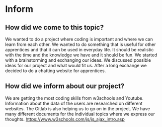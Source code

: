 # Inform

## How did we come to this topic?
We wanted to do a project where coding is important and where we can learn from each other. We wanted to do something that is useful for other apprentices and that it can be used in everyday life. It should be realistic with the time and the knowledge we have and it should be fun. We started with a brainstorming and exchanging our ideas. We discussed possible ideas for our project and what would fit us. After a long exchange we decided to do a chatting website for apprentices.

## How did we inform about our project?









We are getting the most coding skills from w3schools and Youtube. Information about the data of the users are researched on different websites. The Gitlab is also helping us to go on in the project. We have many different documents for the individual topics where we express our thoughts. 
https://www.w3schools.com/js/js_ajax_intro.asp


